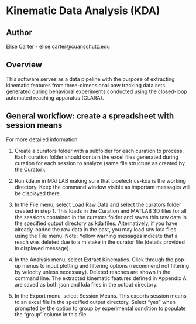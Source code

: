 # Kinematic Data Analysis (KDA)

## Author

Elise Carter - elise.carter@cuanschutz.edu

## Overview

This software serves as a data pipeline with the purpose of extracting kinematic features from three-dimensional paw tracking data sets generated during behavioral experiments conducted using the closed-loop automated reaching apparatus (CLARA).  

## General workflow: create a spreadsheet with session means

For more detailed information

1)	Create a curators folder with a subfolder for each curation to process. Each curation folder should contain the excel files generated during curation for each session to analyze (same file structure as created by the Curator).

2)	Run kda.m in MATLAB making sure that bioelectrics-kda is the working directory. Keep the command window visible as important messages will be displayed there.

3) In the File menu, select Load Raw Data and select the curators folder created in step 1. This loads in the Curation and MATLAB 3D files for all the sessions contained in the curators folder and saves this raw data in the specified output directory as kda files. Alternatively, if you have already loaded the raw data in the past, you may load raw kda files using the File menu. Note: Yellow warning messages indicate that a reach was deleted due to a mistake in the curator file (details provided in displayed message).

4) In the Analysis menu, select Extract Kinematics. Click through the pop-up menus to input plotting and filtering options (recommend not filtering by velocity unless necessary). Deleted reaches are shown in the command line. The extracted kinematic features defined in Appendix A are saved as both json and kda files in the output directory.

5) In the Export menu, select Session Means. This exports session means to an excel file in the specified output directory. Select “yes” when prompted by the option to group by experimental condition to populate the “group” column in this file.
